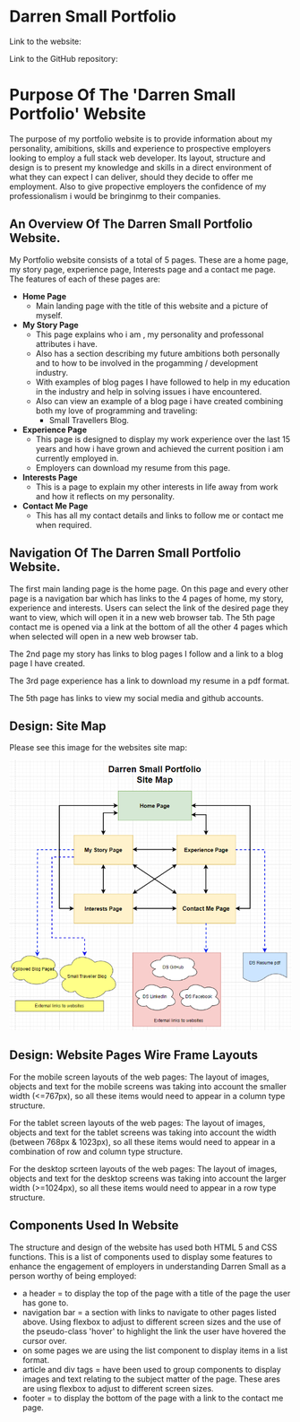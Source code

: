 # Darren Small Portfolio #
Link to the website: 

Link to the GitHub repository:

# **Purpose Of The 'Darren Small Portfolio' Website**
The purpose of my portfolio website is to provide information about my personality, amibitions, skills and experience to prospective employers looking to employ a full stack web developer.
Its layout, structure and design is to present my knowledge and skills in a direct environment of what they can expect I can deliver, should they decide to offer me employment.
Also to give propective employers the confidence of my professionalism i would be bringinmg to their companies.

## An Overview Of The Darren Small Portfolio Website. ##
My Portfolio website consists of a total of 5 pages. These are a home page, my story page, experience page, Interests page and a contact me page.
The features of each of these pages are:
- **Home Page**
    - Main landing page with the title of this website and a picture of myself.
- **My Story Page**
    - This page explains who i am , my personality and professonal attributes i have.
    - Also has a section describing my future ambitions both personally and to how to be involved in the progamming / development industry.
    - With examples of blog pages I have followed to help in my education in the industry and help in solving issues i have encountered.
    - Also can view an example of a blog page i have created combining both my love of programming and traveling:
        - Small Travellers Blog.
- **Experience Page**
    - This page is designed to display my work experience over the last 15 years and how i have grown and achieved the current position i am currently employed in.
    - Employers can download my resume from this page.
- **Interests Page**
    - This is a page to explain my other interests in life away from work and how it reflects on my personality.
- **Contact Me Page**
    - This has all my contact details and links to follow me or contact me when required.

## Navigation Of The Darren Small Portfolio Website. ##
The first main landing page is the home page. On this page and every other page is a navigation bar which has links to the 4 pages of home, my story, experience and interests. Users can select the link of the desired page they want to view, which will open it in a new web browser tab.
The 5th page contact me is opened via a link at the bottom of all the other 4 pages which when selected will open in a new web browser tab.

The 2nd page my story has links to blog pages I follow and a link to a blog page I have created.

The 3rd page experience has a link to download my resume in a pdf format.

The 5th page has links to view my social media and github accounts.

## Design: Site Map ##
Please see this image for the websites site map: 

![darren small portfolio site map](./docs/Portfolio%20site%20map.png)

## Design: Website Pages Wire Frame Layouts ##
For the mobile screen layouts of the web pages:
The layout of images, objects and text for the mobile screens was taking into account the smaller width (<=767px), so all these items would need to appear in a column type structure.  

For the tablet screen layouts of the web pages:
The layout of images, objects and text for the tablet screens was taking into account the width (between 768px & 1023px), so all these items would need to appear in a combination of row and column type structure.

For the desktop scrteen layouts of the web pages:
The layout of images, objects and text for the desktop screens was taking into account the larger width (>=1024px), so all these items would need to appear in a row type structure.


## Components Used In Website ##
The structure and design of the website has used both HTML 5 and CSS functions.
This is a list of components used to display some features to enhance the engagement of employers in understanding Darren Small as a person worthy of being employed:
- a header = to display the top of the page with a title of the page the user has gone to.
- navigation bar = a section with links to navigate to other pages listed above. Using flexbox to adjust to different screen sizes and the use of the pseudo-class 'hover' to highlight the link the user have hovered the cursor over.  
- on some pages we are using the list component to display items in a list format.
- article and div tags = have been used to group components to display images and text relating to the subject matter of the page. These ares are using flexbox to adjust to different screen sizes.
- footer = to display the bottom of the page with a link to the contact me page.
